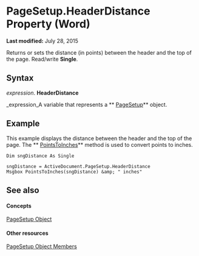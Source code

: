 
# PageSetup.HeaderDistance Property (Word)

 **Last modified:** July 28, 2015

Returns or sets the distance (in points) between the header and the top of the page. Read/write  **Single**.

## Syntax

 _expression_. **HeaderDistance**

 _expression_A variable that represents a  ** [PageSetup](1879d601-80ad-4fc0-1a87-92e999b59f88.md)** object.


## Example

This example displays the distance between the header and the top of the page. The  ** [PointsToInches](e3d6ab40-3919-55e0-5829-603fca24c226.md)** method is used to convert points to inches.


```
Dim sngDistance As Single 
 
sngDistance = ActiveDocument.PageSetup.HeaderDistance 
Msgbox PointsToInches(sngDistance) &amp; " inches"
```


## See also


#### Concepts


 [PageSetup Object](1879d601-80ad-4fc0-1a87-92e999b59f88.md)
#### Other resources


 [PageSetup Object Members](9ff8b896-933b-1a19-19d5-5e5d87aab1b5.md)
